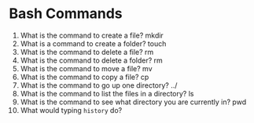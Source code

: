# Bash Commands

1. What is the command to create a file?
	mkdir
2. What is a command to create a folder?
	touch		
3. What is the command to delete a file?
	rm
4. What is the command to delete a folder?
	rm
5. What is the command to move a file?
	mv
6. What is the command to copy a file?
	cp
7. What is the command to go up one directory?
	../	
8. What is the command to list the files in a directory?
	ls
9. What is the command to see what directory you are currently in?
	pwd
10. What would typing `history` do?
	